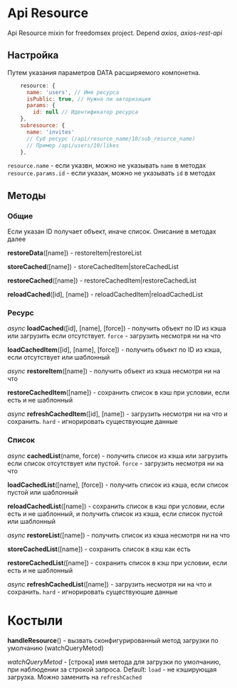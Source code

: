 # Api Resource

Api Resource mixin for freedomsex project. Depend _axios_, _axios-rest-api_

## Настройка

Путем указания параметров DATA расширяемого компонетна.

```js
    resource: {
      name: 'users', // Имя ресурса
      isPublic: true, // Нужна ли авторизация
      params: {
        id: null // Идентификатор ресурса
    },
    subresource: {
      name: 'invites' 
      // Суб ресурс (/api/resurce_name/10/sub_resurce_name)
      // Пример /api/users/10/likes
    },
```

`resource.name` - если указвн, можно не указывать `name` в методах
`resource.params.id` - если указан, можно не указывать `id` в методах

## Методы

### Общие

Если указан ID получает объект, иначе список. Онисание в методах далее

**restoreData**([name]) - restoreItem|restoreList

**storeCached**([name]) - storeCachedItem|storeCachedList

**restoreCached**([name]) - restoreCachedItem|restoreCachedList

**reloadCached**([id], [name]) - reloadCachedItem|reloadCachedList

### Ресурс

_async_ **loadCached**([id], [name], [force]) - получить объект по ID из кэша или загрузить если отсутствует. `force` - загрузить несмотря ни на что

**loadCachedItem**([id], [name], [force]) - получить объект по ID из кэша, если отсутствует или шаблонный

_async_ **restoreItem**([name]) - получить объект из кэша несмотря ни на что

**restoreCachedItem**([name]) - сохранить список в кэш при условии, если есть и не шаблонный  

_async_ **refreshCachedItem**([id], [name]) - загрузить несмотря ни на что и сохранить. `hard` - игнорировать существующие данные

### Список

_async_ **cachedList**(name, force) - получить список из кэша или загрузить если список отсутствует или пустой. `force` - загрузить несмотря ни на что

**loadCachedList**([name], [force]) - получить список из кэша, если список пустой или шаблонный

**reloadCachedList**([name]) - сохранить список в кэш при условии, если есть и не шаблонный, и получить список из кэша, если список пустой или шаблонный

_async_ **restoreList**([name]) - получить список из кэша несмотря ни на что

**storeCachedList**([name]) - сохранить список в кэш как есть  

**restoreCachedList**([name]) - сохранить список в кэш при условии, если есть и не шаблонный  

_async_ **refreshCachedList**([name]) - загрузить несмотря ни на что и сохранить. `hard` - игнорировать существующие данные

# Костыли

**handleResource**() - вызвать сконфигурированный метод загрузки по умолчанию (watchQueryMetod)

_watchQueryMetod_ - [строка] имя метода для загрузки по умолчанию, при наблюдении за строкой запроса. Default: `load` - не кэширующая загрузка. Можно заменить на `refreshCached`
